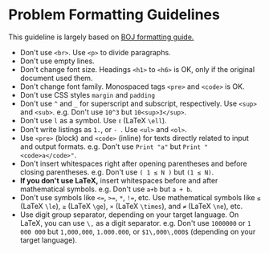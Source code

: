 # Problem Formatting Guidelines

This guideline is largely based on [BOJ formatting guide.](https://stack.acmicpc.net/guide/problem)

- Don't use `<br>`. Use `<p>` to divide paragraphs.
- Don't use empty lines.
- Don't change font size. Headings `<h1>` to `<h6>` is OK, only if the original document used them.
- Don't change font family. Monospaced tags `<pre>` and `<code>` is OK.
- Don't use CSS styles `margin` and `padding`
- Don't use `^` and `_` for superscript and subscript, respectively. Use `<sup>` and `<sub>`. e.g. Don't use `10^3` but `10<sup>3</sup>`.
- Don't use `l` as a symbol. Use `ℓ` (LaTeX `\ell`).
- Don't write listings as `1.`, or `- `. Use `<ul>` and `<ol>`.
- Use `<pre>` (block) and `<code>` (inline) for texts directly related to input and output formats.
  e.g. Don't use `Print "a"` but `Print "<code>a</code>"`.
- Don't insert whitespaces right after opening parentheses and before closing parentheses. e.g. Don't use `( 1 ≤ N )` but `(1 ≤ N)`.
- **If you don't use LaTeX,** insert whitespaces before and after mathematical symbols. e.g. Don't use `a+b` but `a + b`.
- Don't use symbols like `<=`, `>=`, `*`, `!=`, etc. Use mathematical symbols like `≤` (LaTeX `\le`), `≥` (LaTeX `\ge`), `×` (LaTeX `\times`), and `≠` (LaTeX `\ne`), etc.
- Use digit group separator, depending on your target language. On LaTeX, you can use `\,` as a digit separator.
  e.g. Don't use `1000000` or `1 000 000` but `1,000,000`, `1.000.000`, or `$1\,000\,000$` (depending on your target language).
